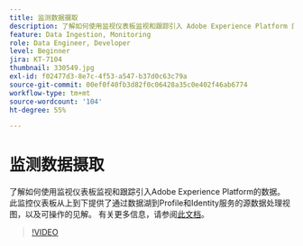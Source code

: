 ```yaml
---
title: 监测数据摄取
description: 了解如何使用监视仪表板监视和跟踪引入 Adobe Experience Platform 的数据。此监视仪表板在源、数据流和数据流运行级别针对通过数据湖对 Profile 和 Identity Services 的源数据处理提供自上而下的视图，并及时提供可操作的建议。
feature: Data Ingestion, Monitoring
role: Data Engineer, Developer
level: Beginner
jira: KT-7104
thumbnail: 330549.jpg
exl-id: f02477d3-8e7c-4f53-a547-b37d0c63c79a
source-git-commit: 00ef0f40fb3d82f0c06428a35c0e402f46ab6774
workflow-type: tm+mt
source-wordcount: '104'
ht-degree: 55%

---
```


# 监测数据摄取

了解如何使用监视仪表板监视和跟踪引入Adobe Experience Platform的数据。 此监控仪表板从上到下提供了通过数据湖到Profile和Identity服务的源数据处理视图，以及可操作的见解。 有关更多信息，请参阅[此文档](https://experienceleague.adobe.com/docs/experience-platform/dataflows/ui/monitor-sources.html?lang=zh-Hans)。

>[!VIDEO](https://video.tv.adobe.com/v/331776?learn=on)
